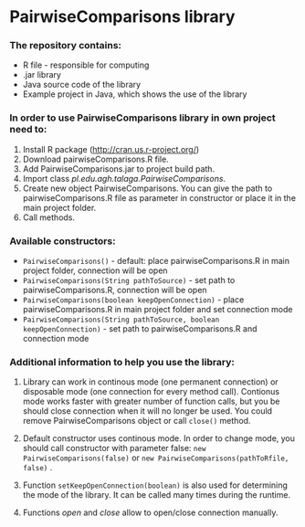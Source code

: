 # PairwiseComparisons library

### The repository contains:
* R file - responsible for computing
* .jar library
* Java source code of the library
* Example project in Java, which shows the use of the library

### In order to use PairwiseComparisons library in own project need to:
1. Install R package (http://cran.us.r-project.org/)
2. Download pairwiseComparisons.R file.
3. Add PairwiseComparisons.jar to project build path.
4. Import class _pl.edu.agh.talaga.PairwiseComparisons_.
5. Create new object PairwiseComparisons. You can give the path to pairwiseComparisons.R file as parameter in constructor or place it in the main project folder. 
6. Call methods.

### Available constructors:
* ``PairwiseComparisons()`` - default: place pairwiseComparisons.R in main project folder, connection will be open
* ``PairwiseComparisons(String pathToSource)`` - set path to pairwiseComparisons.R, connection will be open
* ``PairwiseComparisons(boolean keepOpenConnection)`` - place pairwiseComparisons.R in main project folder and set connection mode
* ``PairwiseComparisons(String pathToSource, boolean keepOpenConnection)`` - set path to pairwiseComparisons.R and connection mode

### Additional information to help you use the library:
1. Library can work in continous mode (one permanent connection) or disposable mode (one connection for every method call).
Contionus mode works faster with greater number of function calls, but you be should close connection when it will no longer be used. You could remove PairwiseComparisons object or call ``close()`` method.

2. Default constructor uses continous mode. In order to change mode, you should call constructor with parameter false: ``new PairwiseComparisons(false)`` or ``new PairwiseComparisons(pathToRfile, false)`` .

3. Function ``setKeepOpenConnection(boolean)`` is also used for determining the mode of the library. It can be called many times during the runtime.

4. Functions _open_ and _close_ allow to open/close connection manually.
